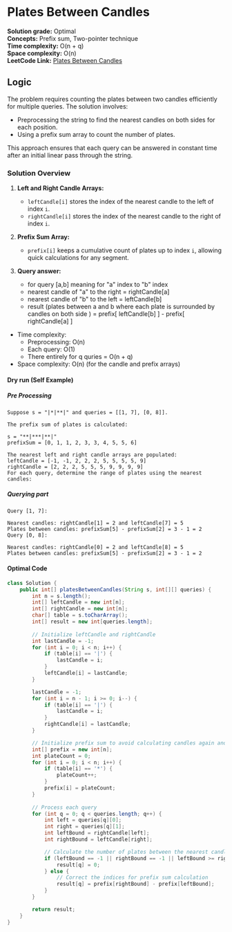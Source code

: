 # Plates Between Candles

**Solution grade:** Optimal  
**Concepts:** Prefix sum, Two-pointer technique<br>
**Time complexity:** O(n + q)  <br>
**Space complexity:** O(n)  <br>
**LeetCode Link:** [Plates Between Candles](https://leetcode.com/problems/plates-between-candles)

## Logic

The problem requires counting the plates between two candles efficiently for multiple queries. The solution involves:

- Preprocessing the string to find the nearest candles on both sides for each position.
- Using a prefix sum array to count the number of plates.

This approach ensures that each query can be answered in constant time after an initial linear pass through the string.

### Solution Overview

1. **Left and Right Candle Arrays:** 
   - `leftCandle[i]` stores the index of the nearest candle to the left of index `i`.
   - `rightCandle[i]` stores the index of the nearest candle to the right of index `i`.

2. **Prefix Sum Array:**
   - `prefix[i]` keeps a cumulative count of plates up to index `i`, allowing quick calculations for any segment.
  
3. **Query answer:**
   - for query [a,b] meaning for "a" index to "b" index
   - nearest candle of "a" to the right = rightCandle[a]
   - nearest candle of "b" to the left = leftCandle[b]
   - result (plates between a and b where each plate is surrounded by candles on both side ) = prefix[ leftCandle[b] ]  -  prefix[ rightCandle[a] ] 

- Time complexity:
  - Preprocessing: O(n)
  - Each query: O(1)
  - There entirely for  q quries = O(n + q)
- Space complexity: O(n) (for the candle and prefix arrays)

#### Dry run (Self Example)

##### Pre Processing
```
Suppose s = "|*|**|" and queries = [[1, 7], [0, 8]].

The prefix sum of plates is calculated:

s = "**|***|**|"
prefixSum = [0, 1, 1, 2, 3, 3, 4, 5, 5, 6]

The nearest left and right candle arrays are populated:
leftCandle = [-1, -1, 2, 2, 2, 5, 5, 5, 5, 9]
rightCandle = [2, 2, 2, 5, 5, 5, 9, 9, 9, 9]
For each query, determine the range of plates using the nearest candles:
```
##### Querying part
```
Query [1, 7]:

Nearest candles: rightCandle[1] = 2 and leftCandle[7] = 5
Plates between candles: prefixSum[5] - prefixSum[2] = 3 - 1 = 2
Query [0, 8]:

Nearest candles: rightCandle[0] = 2 and leftCandle[8] = 5
Plates between candles: prefixSum[5] - prefixSum[2] = 3 - 1 = 2

```
#### Optimal Code

```java
class Solution {
    public int[] platesBetweenCandles(String s, int[][] queries) {
        int n = s.length();
        int[] leftCandle = new int[n];
        int[] rightCandle = new int[n];
        char[] table = s.toCharArray();
        int[] result = new int[queries.length];
        
        // Initialize leftCandle and rightCandle
        int lastCandle = -1;
        for (int i = 0; i < n; i++) {
            if (table[i] == '|') {
                lastCandle = i;
            }
            leftCandle[i] = lastCandle;
        }

        lastCandle = -1;
        for (int i = n - 1; i >= 0; i--) {
            if (table[i] == '|') {
                lastCandle = i;
            }
            rightCandle[i] = lastCandle;
        }

        // Initialize prefix sum to avoid calculating candles again and again for each query
        int[] prefix = new int[n];
        int plateCount = 0;
        for (int i = 0; i < n; i++) {
            if (table[i] == '*') {
                plateCount++;
            }
            prefix[i] = plateCount;
        }
        
        // Process each query
        for (int q = 0; q < queries.length; q++) {
            int left = queries[q][0];
            int right = queries[q][1];
            int leftBound = rightCandle[left];
            int rightBound = leftCandle[right];

            // Calculate the number of plates between the nearest candles
            if (leftBound == -1 || rightBound == -1 || leftBound >= rightBound) {
                result[q] = 0;
            } else {
                // Correct the indices for prefix sum calculation
                result[q] = prefix[rightBound] - prefix[leftBound];
            }
        }

        return result;
    }
}
